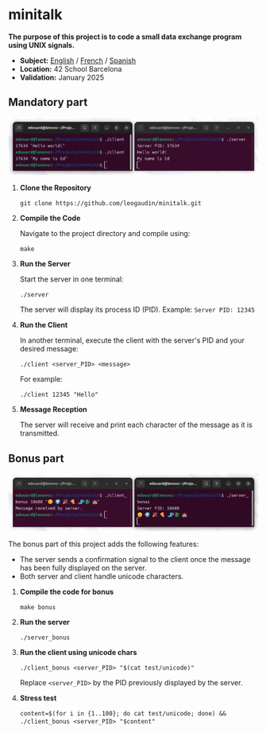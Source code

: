 # minitalk

**The purpose of this project is to code a small data exchange program
using UNIX signals.**

- **Subject:** [English](subject/en.subject.pdf) / [French](subject/fr.subject.pdf) / [Spanish](subject/es.subject.pdf)
- **Location:** 42 School Barcelona
- **Validation:** January 2025

## Mandatory part

![42 minitalk mandatory part](test/screenshot/42_minitalk_mandatory_part.png "Screenshot of server and client terminals of mandatory part of Minitalk project at 42 school")

1. **Clone the Repository**

	```
	git clone https://github.com/leogaudin/minitalk.git
	```
2. **Compile the Code**

	Navigate to the project directory and compile using:
	```
	make
	```

3. **Run the Server**

	Start the server in one terminal:
	```
	./server
	```
	The server will display its process ID (PID). Example: `Server PID: 12345`

4. **Run the Client**

	In another terminal, execute the client with the server's PID and your desired message:
	```
	./client <server_PID> <message>
	```

	For example:
	```
	./client 12345 "Hello"
	```

5. **Message Reception**

	The server will receive and print each character of the message as it is transmitted.

## Bonus part

![42 minitalk bonus part](test/screenshot/42_minitalk_bonus_part.png "Screenshot of server and client terminals in bonus part of Minitalk project at 42 school")

The bonus part of this project adds the following features:
- The server sends a confirmation signal to the client once the message has been fully displayed on the server.
- Both server and client handle unicode characters.

1. **Compile the code for bonus**
	```
	make bonus
	```

2. **Run the server**
	```
	./server_bonus
	```

3. **Run the client using unicode chars**
	```
	./client_bonus <server_PID> "$(cat test/unicode)"
	```
	Replace `<server_PID>` by the PID previously displayed by the server.

4. **Stress test**
	```
	content=$(for i in {1..100}; do cat test/unicode; done) && ./client_bonus <server_PID> "$content"
	```

